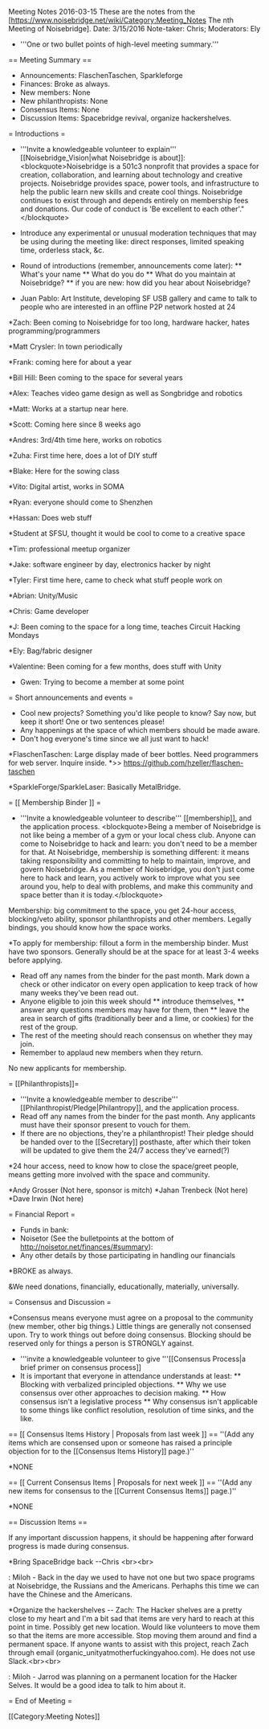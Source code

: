 Meeting Notes 2016-03-15 
 These are the notes from the [https://www.noisebridge.net/wiki/Category:Meeting_Notes The nth Meeting of Noisebridge]. Date: 3/15/2016 Note-taker: Chris; Moderators: Ely
* '''One or two bullet points of high-level meeting summary.'''

== Meeting Summary ==
* Announcements: FlaschenTaschen, Sparkleforge
* Finances: Broke as always.
* New members: None
* New philanthropists: None
* Consensus Items: None
* Discussion Items: Spacebridge revival, organize hackershelves.

= Introductions =

* '''Invite a knowledgeable volunteer to explain''' [[Noisebridge_Vision|what Noisebridge is about]]:
&lt;blockquote>Noisebridge is a 501c3 nonprofit that provides a space for creation, collaboration, and learning about technology and creative projects. Noisebridge provides space, power tools, and infrastructure to help the public learn new skills and create cool things. Noisebridge continues to exist through and depends entirely on membership fees and donations. Our code of conduct is 'Be excellent to each other'."&lt;/blockquote>
* Introduce any experimental or unusual moderation techniques that may be using during the meeting like: direct responses, limited speaking time, orderless stack, &amp;c.
* Round of introductions (remember, announcements come later):
** What's your name
** What do you do
** What do you maintain at Noisebridge?
** if you are new: how did you hear about Noisebridge?

* Juan Pablo: Art Institute, developing SF USB gallery and came to talk to people who are interested in an offline P2P network hosted at 24

*Zach: Been coming to Noisebridge for too long, hardware hacker, hates programming/programmers

*Matt Crysler: In town periodically

*Frank: coming here for about a year

*Bill Hill: Been coming to the space for several years

*Alex: Teaches video game design as well as Songbridge and robotics

*Matt: Works at a startup near here.

*Scott: Coming here since 8 weeks ago

*Andres: 3rd/4th time here, works on robotics

*Zuha: First time here, does a lot of DIY stuff

*Blake: Here for the sowing class

*Vito: Digital artist, works in SOMA

*Ryan: everyone should come to Shenzhen

*Hassan: Does web stuff

*Student at SFSU, thought it would be cool to come to a creative space

*Tim: professional meetup organizer

*Jake: software engineer by day, electronics hacker by night

*Tyler: First time here, came to check what stuff people work on

*Abrian: Unity/Music

*Chris: Game developer

*J: Been coming to the space for a long time, teaches Circuit Hacking Mondays 

*Ely: Bag/fabric designer

*Valentine: Been coming for a few months, does stuff with Unity

* Gwen: Trying to become a member at some point

= Short announcements and events =
* Cool new projects? Something you'd like people to know? Say now, but keep it short! One or two sentences please!
* Any happenings at the space of which members should be made aware.
* Don't hog everyone's time since we all just want to hack!

*FlaschenTaschen: Large display made of beer bottles. Need programmers for web server. Inquire inside.
*>> https://github.com/hzeller/flaschen-taschen

*SparkleForge/SparkleLaser: Basically MetalBridge.

= [[ Membership Binder ]] =

* '''Invite a knowledgeable volunteer to describe''' [[membership]], and the application process.
&lt;blockquote>Being a member of Noisebridge is not like being a member of a gym or your local chess club. Anyone can come to Noisebridge to hack and learn: you don't need to be a member for that. At Noisebridge, membership is something different: it means taking responsibility and committing to help to maintain, improve, and govern Noisebridge. As a member of Noisebridge, you don't just come here to hack and learn, you actively work to improve what you see around you, help to deal with problems, and make this community and space better than it is today.&lt;/blockquote>

Membership: big commitment to the space, you get 24-hour access, blocking/veto ability, sponsor philanthropists and other members. Legally bindings, you should know how the space works.

*To apply for membership: fillout a form in the membership binder. Must have two sponsors. Generally should be at the space for at least 3-4 weeks before applying.

* Read off any names from the binder for the past month. Mark down a check or other indicator on every open application to keep track of how many weeks they've been read out.
* Anyone eligible to join this week should
** introduce themselves,
** answer any questions members may have for them, then
** leave the area in search of gifts (traditionally beer and a lime, or cookies) for the rest of the group.
* The rest of the meeting should reach consensus on whether they may join.
* Remember to applaud new members when they return.

No new applicants for membership.

= [[Philanthropists]]=
* '''Invite a knowledgeable member to describe''' [[Philanthropist/Pledge|Philantropy]], and the application process.
* Read off any names from the binder for the past month. Any applicants must have their sponsor present to vouch for them.
* If there are no objections, they're a philanthropist! Their pledge should be handed over to the [[Secretary]] posthaste, after which their token will be updated to give them the 24/7 access they've earned(?)

*24 hour access, need to know how to close the space/greet people, means getting more involved with the space and community. 

*Andy Grosser (Not here, sponsor is mitch)
*Jahan Trenbeck (Not here)
*Dave Irwin (Not here)

= Financial Report =
* Funds in bank:
* Noisetor (See the bulletpoints at the bottom of http://noisetor.net/finances/#summary):
* Any other details by those participating in handling our financials

*BROKE as always.

&amp;We need donations, financially, educationally, materially, universally.

= Consensus and Discussion =

*Consensus means everyone must agree on a proposal to the community (new member, other big things.) Little things are generally not consensed upon. Try to work things out before doing consensus. Blocking should be reserved only for things a person is STRONGLY against.

* '''invite a knowledgeable volunteer to give '''[[Consensus Process|a brief primer on consensus process]]
* It is important that everyone in attendance understands at least:
** Blocking with verbalized principled objections.
** Why we use consensus over other approaches to decision making.
** How consensus isn't a legislative process
** Why consensus isn't applicable to some things like conflict resolution, resolution of time sinks, and the like.

== [[ Consensus Items History | Proposals from last week ]] ==
''(Add any items which are consensed upon or someone has raised a principle objection for to the [[Consensus Items History]] page.)''

*NONE

== [[ Current Consensus Items | Proposals for next week ]] ==
''(Add any new items for consensus to the [[Current Consensus Items]] page.)''

*NONE

== Discussion Items ==

If any important discussion happens, it should be happening after forward progress is made during consensus.

*Bring SpaceBridge back --Chris &lt;br>&lt;br>

: Miloh - Back in the day we used to have not one but two space programs at Noisebridge, the Russians and the Americans. Perhaphs this time we can have the Chinese and the Americans.

*Organize the hackershelves -- Zach: The Hacker shelves are a pretty close to my heart and I'm a bit sad that items are very hard to reach at this point in time. Possibly get new location. Would like volunteers to move them so that the items are more accessible. Stop moving them around and find a permanent space. If anyone wants to assist with this project, reach Zach through email (organic_unityatmotherfuckingyahoo.com). He does not use Slack.&lt;br>&lt;br>

: Miloh - Jarrod was planning on a permanent location for the Hacker Selves. It would be a good idea to talk to him about it.

= End of Meeting =

[[Category:Meeting Notes]]